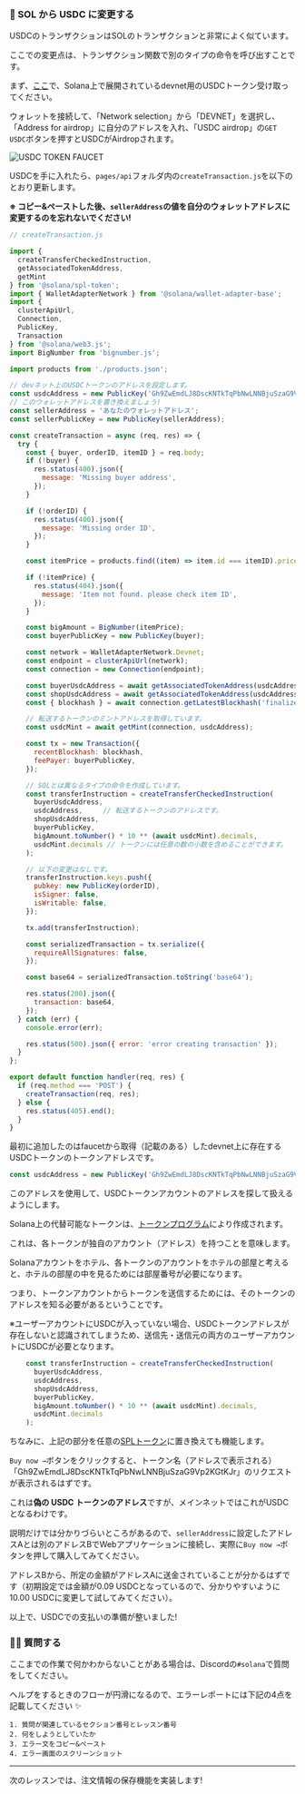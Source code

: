 ### 🤑 SOL から USDC に変更する

USDCのトランザクションはSOLのトランザクションと非常によく似ています。

ここでの変更点は、トランザクション関数で別のタイプの命令を呼び出すことです。

まず、[ここ](https://spl-token-faucet.com/?token-name=USDC)で、Solana上で展開されているdevnet用のUSDCトークン受け取ってください。

ウォレットを接続して、「Network selection」から「DEVNET」を選択し、「Address for airdrop」に自分のアドレスを入れ、「USDC airdrop」の`GET USDC`ボタンを押すとUSDCがAirdropされます。

![USDC TOKEN FAUCET](./../../img/section-2/2_2_1.jpg)

USDCを手に入れたら、`pages/api`フォルダ内の`createTransaction.js`を以下のとおり更新します。

**※ コピー&ペーストした後、`sellerAddress`の値を自分のウォレットアドレスに変更するのを忘れないでください!**

```jsx
// createTransaction.js

import {
  createTransferCheckedInstruction,
  getAssociatedTokenAddress,
  getMint
} from '@solana/spl-token';
import { WalletAdapterNetwork } from '@solana/wallet-adapter-base';
import {
  clusterApiUrl,
  Connection,
  PublicKey,
  Transaction
} from '@solana/web3.js';
import BigNumber from 'bignumber.js';

import products from './products.json';

// devネット上のUSDCトークンのアドレスを設定します。
const usdcAddress = new PublicKey('Gh9ZwEmdLJ8DscKNTkTqPbNwLNNBjuSzaG9Vp2KGtKJr');
// このウォレットアドレスを書き換えましょう!
const sellerAddress = 'あなたのウォレットアドレス';
const sellerPublicKey = new PublicKey(sellerAddress);

const createTransaction = async (req, res) => {
  try {
    const { buyer, orderID, itemID } = req.body;
    if (!buyer) {
      res.status(400).json({
        message: 'Missing buyer address',
      });
    }

    if (!orderID) {
      res.status(400).json({
        message: 'Missing order ID',
      });
    }

    const itemPrice = products.find((item) => item.id === itemID).price;

    if (!itemPrice) {
      res.status(404).json({
        message: 'Item not found. please check item ID',
      });
    }

    const bigAmount = BigNumber(itemPrice);
    const buyerPublicKey = new PublicKey(buyer);

    const network = WalletAdapterNetwork.Devnet;
    const endpoint = clusterApiUrl(network);
    const connection = new Connection(endpoint);

    const buyerUsdcAddress = await getAssociatedTokenAddress(usdcAddress, buyerPublicKey);
    const shopUsdcAddress = await getAssociatedTokenAddress(usdcAddress, sellerPublicKey);
    const { blockhash } = await connection.getLatestBlockhash('finalized');

    // 転送するトークンのミントアドレスを取得しています。
    const usdcMint = await getMint(connection, usdcAddress);

    const tx = new Transaction({
      recentBlockhash: blockhash,
      feePayer: buyerPublicKey,
    });

    // SOLとは異なるタイプの命令を作成しています。
    const transferInstruction = createTransferCheckedInstruction(
      buyerUsdcAddress,
      usdcAddress,     // 転送するトークンのアドレスです。
      shopUsdcAddress,
      buyerPublicKey,
      bigAmount.toNumber() * 10 ** (await usdcMint).decimals,
      usdcMint.decimals // トークンには任意の数の小数を含めることができます。
    );

    // 以下の変更はなしです。
    transferInstruction.keys.push({
      pubkey: new PublicKey(orderID),
      isSigner: false,
      isWritable: false,
    });

    tx.add(transferInstruction);

    const serializedTransaction = tx.serialize({
      requireAllSignatures: false,
    });

    const base64 = serializedTransaction.toString('base64');

    res.status(200).json({
      transaction: base64,
    });
  } catch (err) {
    console.error(err);

    res.status(500).json({ error: 'error creating transaction' });
  }
};

export default function handler(req, res) {
  if (req.method === 'POST') {
    createTransaction(req, res);
  } else {
    res.status(405).end();
  }
}
```

最初に追加したのはfaucetから取得（記載のある）したdevnet上に存在するUSDCトークンのトークンアドレスです。

```jsx
const usdcAddress = new PublicKey('Gh9ZwEmdLJ8DscKNTkTqPbNwLNNBjuSzaG9Vp2KGtKJr');
```

このアドレスを使用して、USDCトークンアカウントのアドレスを探して扱えるようにします。

Solana上の代替可能なトークンは、[トークンプログラム](https://spl.solana.com/token)により作成されます。

これは、各トークンが独自のアカウント（アドレス）を持つことを意味します。

Solanaアカウントをホテル、各トークンのアカウントをホテルの部屋と考えると、ホテルの部屋の中を見るためには部屋番号が必要になります。

つまり、トークンアカウントからトークンを送信するためには、そのトークンのアドレスを知る必要があるということです。

※ユーザーアカウントにUSDCが入っていない場合、USDCトークンアドレスが存在しないと認識されてしまうため、送信先・送信元の両方のユーザーアカウントにUSDCが必要となります。

```jsx
    const transferInstruction = createTransferCheckedInstruction(
      buyerUsdcAddress,
      usdcAddress,
      shopUsdcAddress,
      buyerPublicKey,
      bigAmount.toNumber() * 10 ** (await usdcMint).decimals,
      usdcMint.decimals
    );
```

ちなみに、上記の部分を任意の[SPLトークン](https://spl.solana.com/)に置き換えても機能します。

`Buy now →`ボタンをクリックすると、トークン名（アドレスで表示される）「Gh9ZwEmdLJ8DscKNTkTqPbNwLNNBjuSzaG9Vp2KGtKJr」のリクエストが表示されるはずです。

これは**偽の USDC トークンのアドレス**ですが、メインネットではこれがUSDCとなるわけです。

説明だけでは分かりづらいところがあるので、`sellerAddress`に設定したアドレスAとは別のアドレスBでWebアプリケーションに接続し、実際に`Buy now →`ボタンを押して購入してみてください。

アドレスBから、所定の金額がアドレスAに送金されていることが分かるはずです（初期設定では金額が0.09 USDCとなっているので、分かりやすいように10.00 USDCに変更して試してみてください）。

以上で、USDCでの支払いの準備が整いました!


### 🙋‍♂️ 質問する

ここまでの作業で何かわからないことがある場合は、Discordの`#solana`で質問をしてください。

ヘルプをするときのフローが円滑になるので、エラーレポートには下記の4点を記載してください ✨

```
1. 質問が関連しているセクション番号とレッスン番号
2. 何をしようとしていたか
3. エラー文をコピー&ペースト
4. エラー画面のスクリーンショット
```

---

次のレッスンでは、注文情報の保存機能を実装します!
